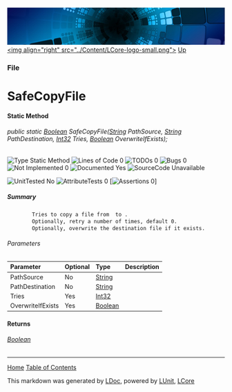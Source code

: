 ![](../Content/LCore-banner-small.png "")
[&lt;img align=&quot;right&quot; src=&quot;../Content/LCore-logo-small.png&quot;&gt;](../../README.md)
[Up](File.md)

### File

# SafeCopyFile

#### Static Method

###### public static [Boolean](https://msdn.microsoft.com/en-us/library/system.boolean.aspx) SafeCopyFile([String](https://msdn.microsoft.com/en-us/library/system.string.aspx) PathSource, [String](https://msdn.microsoft.com/en-us/library/system.string.aspx) PathDestination, [Int32](https://msdn.microsoft.com/en-us/library/system.int32.aspx) Tries, [Boolean](https://msdn.microsoft.com/en-us/library/system.boolean.aspx) OverwriteIfExists);

![Type Static Method](http://b.repl.ca/v1/Type-Static%20Method-blue.png "") ![Lines of Code 0](http://b.repl.ca/v1/Lines%20of%20Code-0-blue.png "") ![TODOs 0](http://b.repl.ca/v1/TODOs-0-green.png "") ![Bugs 0](http://b.repl.ca/v1/Bugs-0-green.png "") ![Not Implemented 0](http://b.repl.ca/v1/Not%20Implemented-0-green.png "") ![Documented Yes](http://b.repl.ca/v1/Documented-Yes-brightgreen.png "") ![SourceCode Unavailable](http://b.repl.ca/v1/SourceCode-Unavailable-red.png "")

![UnitTested No](http://b.repl.ca/v1/UnitTested-No-lightgrey.png "") ![AttributeTests 0](http://b.repl.ca/v1/AttributeTests-0-lightgrey.png "") [![Assertions 0](http://b.repl.ca/v1/Assertions-0-lightgrey.png "")]

##### Summary

            Tries to copy a file from  to .
            Optionally, retry a number of times, default 0.
            Optionally, overwrite the destination file if it exists. 
            

###### Parameters

Parameter | Optional | Type | Description
:---  | :---  | :---  | :--- 
PathSource | No | [String](https://msdn.microsoft.com/en-us/library/system.string.aspx) | 
PathDestination | No | [String](https://msdn.microsoft.com/en-us/library/system.string.aspx) | 
Tries | Yes | [Int32](https://msdn.microsoft.com/en-us/library/system.int32.aspx) | 
OverwriteIfExists | Yes | [Boolean](https://msdn.microsoft.com/en-us/library/system.boolean.aspx) | 


#### Returns

###### [Boolean](https://msdn.microsoft.com/en-us/library/system.boolean.aspx)



---

[Home](../../README.md) [Table of Contents](../../TableOfContents.md)

This markdown was generated by [LDoc](https://github.com/CodeSingularity/LDoc), powered by [LUnit](https://github.com/CodeSingularity/LUnit), [LCore](https://github.com/CodeSingularity/LCore)
